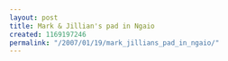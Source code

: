 ```yaml
---
layout: post
title: Mark & Jillian's pad in Ngaio
created: 1169197246
permalink: "/2007/01/19/mark_jillians_pad_in_ngaio/"
---
```


